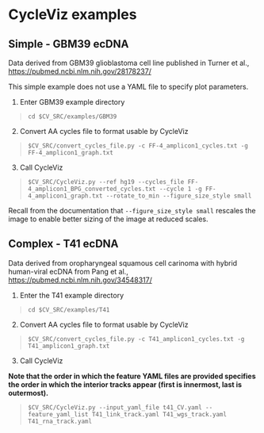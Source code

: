 # CycleViz examples

## Simple - GBM39 ecDNA
Data derived from GBM39 glioblastoma cell line published in Turner et al., https://pubmed.ncbi.nlm.nih.gov/28178237/

This simple example does not use a YAML file to specify plot parameters.

1. Enter GBM39 example directory
>`cd $CV_SRC/examples/GBM39`

2. Convert AA cycles file to format usable by CycleViz
>`$CV_SRC/convert_cycles_file.py -c FF-4_amplicon1_cycles.txt -g FF-4_amplicon1_graph.txt`  

3. Call CycleViz 
>`$CV_SRC/CycleViz.py --ref hg19 --cycles_file FF-4_amplicon1_BPG_converted_cycles.txt --cycle 1 -g FF-4_amplicon1_graph.txt --rotate_to_min --figure_size_style small`

Recall from the documentation that `--figure_size_style small` rescales the image to enable better sizing of the image at reduced scales.

## Complex - T41 ecDNA
Data derived from oropharyngeal squamous cell carinoma with hybrid human-viral ecDNA from Pang et al., https://pubmed.ncbi.nlm.nih.gov/34548317/

1. Enter the T41 example directory
>`cd $CV_SRC/examples/T41`

2. Convert AA cycles file to format usable by CycleViz
>`$CV_SRC/convert_cycles_file.py -c T41_amplicon1_cycles.txt -g T41_amplicon1_graph.txt`

3. Call CycleViz

**Note that the order in which the feature YAML files are provided specifies the order in which the interior tracks appear (first is innermost, last is outermost).**
>`$CV_SRC/CycleViz.py --input_yaml_file t41_CV.yaml --feature_yaml_list T41_link_track.yaml T41_wgs_track.yaml T41_rna_track.yaml`
